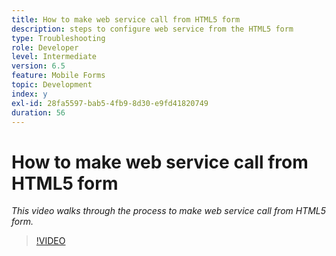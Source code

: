 ```yaml
---
title: How to make web service call from HTML5 form
description: steps to configure web service from the HTML5 form
type: Troubleshooting
role: Developer
level: Intermediate
version: 6.5
feature: Mobile Forms
topic: Development
index: y
exl-id: 28fa5597-bab5-4fb9-8d30-e9fd41820749
duration: 56
---
```

# How to make web service call from HTML5 form

*This video walks through the process to make web service call from HTML5 form.*

>[!VIDEO](https://video.tv.adobe.com/v/335505?quality=12&learn=on)
